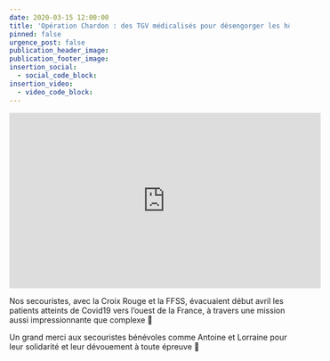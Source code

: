 ```yaml
---
date: 2020-03-15 12:00:00
title: 'Opération Chardon : des TGV médicalisés pour désengorger les hôpitaux saturés'
pinned: false
urgence_post: false
publication_header_image:
publication_footer_image:
insertion_social:
  - social_code_block:
insertion_video:
  - video_code_block:
---
```


<iframe width="560" height="315" src="https://www.youtube.com/embed/sJ1b1LjSXCk" frameborder="0" allow="accelerometer; autoplay; encrypted-media; gyroscope; picture-in-picture" allowfullscreen></iframe>

Nos secouristes, avec la Croix Rouge et la FFSS, &eacute;vacuaient d&eacute;but avril les patients atteints de Covid19 vers l’ouest de la France, &agrave; travers une mission aussi impressionnante que complexe 💪

Un grand merci aux secouristes b&eacute;n&eacute;voles comme Antoine et Lorraine pour leur solidarit&eacute; et leur d&eacute;vouement &agrave; toute &eacute;preuve 🙏